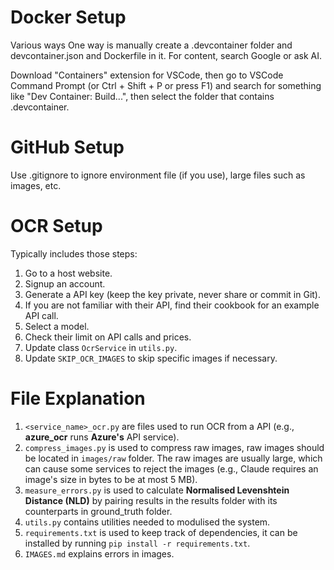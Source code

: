 # Docker Setup
Various ways
One way is manually create a .devcontainer folder and devcontainer.json and Dockerfile in it. For content, search Google or ask AI.

Download "Containers" extension for VSCode, then go to VSCode Command Prompt (or Ctrl + Shift + P or press F1) and search for something like "Dev Container: Build...", then select the folder that contains .devcontainer.

# GitHub Setup
Use .gitignore to ignore environment file (if you use), large files such as images, etc.

# OCR Setup
Typically includes those steps:
1.  Go to a host website.
2.  Signup an account.
3.  Generate a API key (keep the key private, never share or commit in Git).
4.  If you are not familiar with their API, find their cookbook for an example API call.
5.  Select a model.
6.  Check their limit on API calls and prices.
7.  Update class `OcrService` in `utils.py`.
8.  Update `SKIP_OCR_IMAGES` to skip specific images if necessary.

# File Explanation
1.  `<service_name>_ocr.py` are files used to run OCR from a <service> API (e.g., **azure_ocr** runs **Azure's** API service).
2.  `compress_images.py` is used to compress raw images, raw images should be located in `images/raw` folder. The raw images are usually large, which can cause some services to reject the images (e.g., Claude requires an image's size in bytes to be at most 5 MB).
3.  `measure_errors.py` is used to calculate **Normalised Levenshtein Distance (NLD)** by pairing results in the results folder with its counterparts in ground_truth folder.
4.  `utils.py` contains utilities needed to modulised the system.
5.  `requirements.txt` is used to keep track of dependencies, it can be installed by running `pip install -r requirements.txt`.
6.  `IMAGES.md` explains errors in images.
